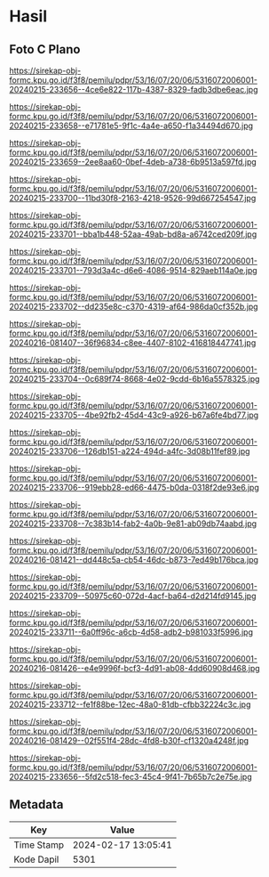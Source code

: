 # Hasil

## Foto C Plano

https://sirekap-obj-formc.kpu.go.id/f3f8/pemilu/pdpr/53/16/07/20/06/5316072006001-20240215-233656--4ce6e822-117b-4387-8329-fadb3dbe6eac.jpg

https://sirekap-obj-formc.kpu.go.id/f3f8/pemilu/pdpr/53/16/07/20/06/5316072006001-20240215-233658--e71781e5-9f1c-4a4e-a650-f1a34494d670.jpg

https://sirekap-obj-formc.kpu.go.id/f3f8/pemilu/pdpr/53/16/07/20/06/5316072006001-20240215-233659--2ee8aa60-0bef-4deb-a738-6b9513a597fd.jpg

https://sirekap-obj-formc.kpu.go.id/f3f8/pemilu/pdpr/53/16/07/20/06/5316072006001-20240215-233700--11bd30f8-2163-4218-9526-99d667254547.jpg

https://sirekap-obj-formc.kpu.go.id/f3f8/pemilu/pdpr/53/16/07/20/06/5316072006001-20240215-233701--bba1b448-52aa-49ab-bd8a-a6742ced209f.jpg

https://sirekap-obj-formc.kpu.go.id/f3f8/pemilu/pdpr/53/16/07/20/06/5316072006001-20240215-233701--793d3a4c-d6e6-4086-9514-829aeb114a0e.jpg

https://sirekap-obj-formc.kpu.go.id/f3f8/pemilu/pdpr/53/16/07/20/06/5316072006001-20240215-233702--dd235e8c-c370-4319-af64-986da0cf352b.jpg

https://sirekap-obj-formc.kpu.go.id/f3f8/pemilu/pdpr/53/16/07/20/06/5316072006001-20240216-081407--36f96834-c8ee-4407-8102-416818447741.jpg

https://sirekap-obj-formc.kpu.go.id/f3f8/pemilu/pdpr/53/16/07/20/06/5316072006001-20240215-233704--0c689f74-8668-4e02-9cdd-6b16a5578325.jpg

https://sirekap-obj-formc.kpu.go.id/f3f8/pemilu/pdpr/53/16/07/20/06/5316072006001-20240215-233705--4be92fb2-45d4-43c9-a926-b67a6fe4bd77.jpg

https://sirekap-obj-formc.kpu.go.id/f3f8/pemilu/pdpr/53/16/07/20/06/5316072006001-20240215-233706--126db151-a224-494d-a4fc-3d08b11fef89.jpg

https://sirekap-obj-formc.kpu.go.id/f3f8/pemilu/pdpr/53/16/07/20/06/5316072006001-20240215-233706--919ebb28-ed66-4475-b0da-0318f2de93e6.jpg

https://sirekap-obj-formc.kpu.go.id/f3f8/pemilu/pdpr/53/16/07/20/06/5316072006001-20240215-233708--7c383b14-fab2-4a0b-9e81-ab09db74aabd.jpg

https://sirekap-obj-formc.kpu.go.id/f3f8/pemilu/pdpr/53/16/07/20/06/5316072006001-20240216-081421--dd448c5a-cb54-46dc-b873-7ed49b176bca.jpg

https://sirekap-obj-formc.kpu.go.id/f3f8/pemilu/pdpr/53/16/07/20/06/5316072006001-20240215-233709--50975c60-072d-4acf-ba64-d2d214fd9145.jpg

https://sirekap-obj-formc.kpu.go.id/f3f8/pemilu/pdpr/53/16/07/20/06/5316072006001-20240215-233711--6a0ff96c-a6cb-4d58-adb2-b981033f5996.jpg

https://sirekap-obj-formc.kpu.go.id/f3f8/pemilu/pdpr/53/16/07/20/06/5316072006001-20240216-081426--e4e9996f-bcf3-4d91-ab08-4dd60908d468.jpg

https://sirekap-obj-formc.kpu.go.id/f3f8/pemilu/pdpr/53/16/07/20/06/5316072006001-20240215-233712--fe1f88be-12ec-48a0-81db-cfbb32224c3c.jpg

https://sirekap-obj-formc.kpu.go.id/f3f8/pemilu/pdpr/53/16/07/20/06/5316072006001-20240216-081429--02f551f4-28dc-4fd8-b30f-cf1320a4248f.jpg

https://sirekap-obj-formc.kpu.go.id/f3f8/pemilu/pdpr/53/16/07/20/06/5316072006001-20240215-233656--5fd2c518-fec3-45c4-9f41-7b65b7c2e75e.jpg


## Metadata

| Key        | Value               |
| ---------- | ------------------- |
| Time Stamp | 2024-02-17 13:05:41 |
| Kode Dapil | 5301                |



